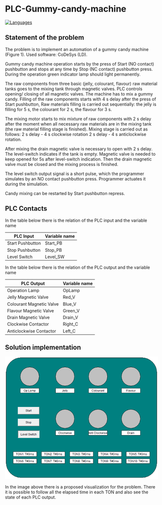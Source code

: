 # PLC-Gummy-candy-machine

[![Languages](https://img.shields.io/badge/Language-XSOFT--CoDeSys-blue?style=plastic)]()

## Statement of the problem

The problem is to implement an automation of a gummy candy machine (Figure 1). Used software: CoDeSys (LD).

Gummy candy machine operation starts by the press of Start (NO contact) pushbutton and stops at any time by Stop (NC contact) pushbutton press. During the operation green indicator lamp should light permanently.

The raw components from three basic (jelly, colourant, flavour) raw material tanks goes to the mixing tank through magnetic valves. PLC controls opening/ closing of all magnetic valves. The machine has to mix a gummy candy. Filling of the raw components starts with 4 s delay after the press of Start pushbutton, Raw materials filling is carried out sequentially: the jelly is filling for 5 s, the colourant for 2 s, the flavour for 3 s.

The mixing motor starts to mix mixture of raw components with 2 s delay after the moment when all necessary raw materials are in the mixing tank (the raw material filling stage is finished). Mixing stage is carried out as follows: 2 s delay - 4 s clockwise rotation 2 s delay - 4 s anticlockwise rotation.

After mixing the drain magnetic valve is necessary to open with 2 s delay. The level-switch indicates if the tank is empty. Magnetic valve is needed to keep opened for 5s after level-switch indication. Then the drain magnetic valve must be closed and the mixing process is finished.

The level switch output signal is a short pulse, which the programmer simulates by an NO contact pushbutton press. Programmer actuates it during the simulation.

Candy mixing can be restarted by Start pushbutton repress.

## PLC Contacts

In the table below there is the relation of the PLC input and the variable name

PLC Input | Variable name
------------ | -------------
Start Pushbutton | Start_PB
Stop Pushbutton | Stop_PB
Level Switch | Level_SW


In the table below there is the relation of the PLC output and the variable name

PLC Output | Variable name
------------ | -------------
Operation Lamp | OpLamp
Jelly Magnetic Valve | Red_V
Colourant Magnetic Valve | Blue_V
Flavour Magnetic Valve | Green_V
Drain Magnetic Valve | Drain_V
Clockwise Contactor | Right_C
Anticlockwise Contactor | Left_C

## Solution implementation


![PLC_VISU](https://github.com/joao8545/PLC-Gummy-candy-machine/blob/master/Visu.PNG)


In the image above there is a proposed visualization for the problem. There it is possible to follow all the elapsed time in each TON and also see the state of each PLC output.

